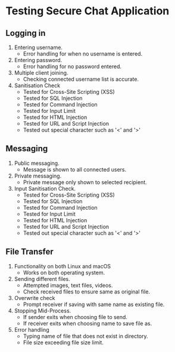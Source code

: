 # Testing Secure Chat Application

## Logging in
1. Entering username.
    - Error handling for when no username is entered.
2. Entering password.
    - Error handling for no password entered.
3. Multiple client joining.
    - Checking connected username list is accurate.
4. Sanitisation Check
    - Tested for Cross-Site Scripting (XSS)
    - Tested for SQL Injection
    - Tested for Command Injection
    - Tested for Input Limit
    - Tested for HTML Injection
    - Tested for URL and Script Injection
    - Tested out special character such as '<' and '>'

## Messaging
1. Public messaging.
    - Message is shown to all connected users.
2. Private messaging.
    - Private message only shown to selected recipient.
3. Input Sanitisation Check.
    - Tested for Cross-Site Scripting (XSS)
    - Tested for SQL Injection
    - Tested for Command Injection
    - Tested for Input Limit
    - Tested for HTML Injection
    - Tested for URL and Script Injection
    - Tested out special character such as '<' and '>'

## File Transfer
1. Functionality on both Linux and macOS
    - Works on both operating system.
2. Sending different files.
    - Attempted images, text files, videos.
    - Check received files to ensure same as original file.
3. Overwrite check
    - Prompt receiver if saving with same name as existing file.
4. Stopping Mid-Process.
    - If sender exits when choosing file to send.
    - If receiver exits when choosing name to save file as.
5. Error handling
    - Typing name of file that does not exist in directory.
    - File size exceeding file size limit.